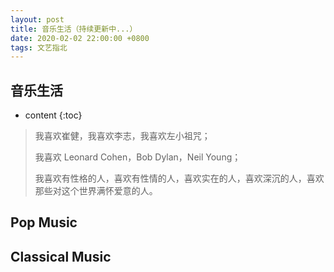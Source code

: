 ```yaml
---
layout: post
title: 音乐生活（持续更新中...）
date: 2020-02-02 22:00:00 +0800
tags: 文艺指北
--- 
```


<h2>音乐生活</h2>

* content
{:toc}

> 我喜欢崔健，我喜欢李志，我喜欢左小祖咒；
> 
> 我喜欢 Leonard Cohen，Bob Dylan，Neil Young；
>
> 我喜欢有性格的人，喜欢有性情的人，喜欢实在的人，喜欢深沉的人，喜欢那些对这个世界满怀爱意的人。


## Pop Music


## Classical Music 
